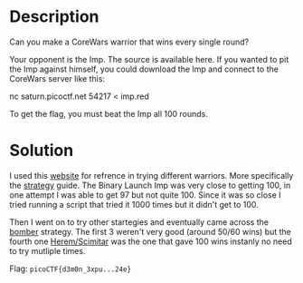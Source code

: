 # Description

Can you make a CoreWars warrior that wins every single round? 

Your opponent is the Imp. The source is available here. If you wanted to pit the Imp against himself, you could download the Imp and connect to the CoreWars server like this: 

nc saturn.picoctf.net 54217 < imp.red 

To get the flag, you must beat the Imp all 100 rounds.

# Solution

I used this [website](https://corewar.co.uk/) for refrence in trying different warriors. More specifically the [strategy](https://corewar.co.uk/strategy.htm) guide. The Binary Launch Imp was very close to getting 100, in one attempt I was able to get 97 but not quite 100. Since it was so close I tried running a script that tried it 1000 times but it didn't get to 100.

Then I went on to try other startegies and eventually came across the [bomber](https://corewar.co.uk/bomber.htm) strategy. The first 3 weren't very good (around 50/60 wins) but the fourth one [Herem/Scimitar](https://corewar.co.uk/heremscimitar.htm) was the one that gave 100 wins instanly no need to try mutliple times.


Flag: ```picoCTF{d3m0n_3xpu...24e}```
